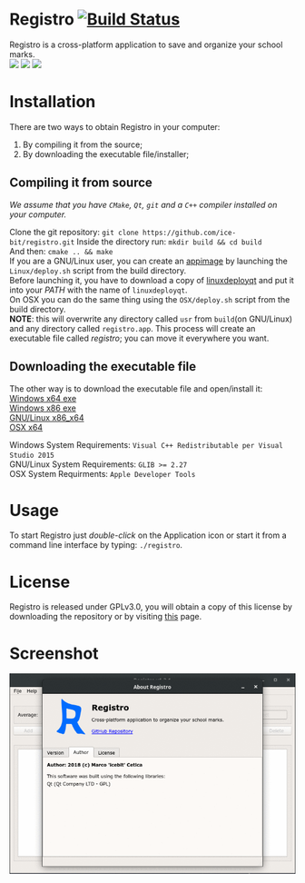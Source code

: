 # Registro [![Build Status](https://travis-ci.org/ice-bit/registro.svg?branch=master)](https://travis-ci.org/ice-bit/registro)
Registro is a cross-platform application to save and organize your school marks.  
<img src="https://img.shields.io/badge/os-linux-yellow.svg">
<img src="https://img.shields.io/badge/os-windows-blue.svg">
<img src="https://img.shields.io/badge/os-darwin-red.svg">

# Installation
There are two ways to obtain Registro in your computer:
1. By compiling it from the source;
2. By downloading the executable file/installer;

## Compiling it from source
_We assume that you have `CMake`, `Qt`, `git` and a `C++` compiler installed on your computer._

Clone the git repository: `git clone https://github.com/ice-bit/registro.git`
Inside the directory run: `mkdir build && cd build`  
And then: `cmake .. && make`  
If you are a GNU/Linux user, you can create an [appimage](https://appimage.org/) by launching the `Linux/deploy.sh` script from the build directory.  
Before launching it, you have to download a copy of [linuxdeployqt](https://github.com/probonopd/linuxdeployqt) and put it into your *PATH* with the name of `linuxdeployqt`.  
On OSX you can do the same thing using the `OSX/deploy.sh` script from the build directory.  
**NOTE**: this will overwrite any directory called `usr` from `build`(on GNU/Linux) and any directory called `registro.app`.
This process will create an executable file called *registro*; you can move it everywhere you want.

## Downloading the executable file
The other way is to download the executable file and open/install it:  
[Windows x64 exe](https://github.com/ice-bit/registro/raw/master/Windows/registro_installer(x64).exe)  
[Windows x86 exe](https://github.com/ice-bit/registro/raw/master/Windows/registro_installer(x86).exe)  
[GNU/Linux x86_x64](https://github.com/ice-bit/registro/raw/master/Linux/registro-x86_64.AppImage)  
[OSX x64](https://github.com/ice-bit/registro/raw/master/OSX/registro.app.zip)

 Windows System Requirements: `Visual C++ Redistributable per Visual Studio 2015`  
 GNU/Linux System Requirements: `GLIB >= 2.27`  
 OSX System Requirments: `Apple Developer Tools`  

# Usage
To start Registro just _double-click_ on the Application icon or start it from a command line interface by typing: `./registro`.

# License
Registro is released under GPLv3.0, you will obtain a copy of this license by downloading the repository or by visiting [this](https://opensource.org/licenses/GPL-3.0) page.

# Screenshot
![GIF](resources/registro.gif)
